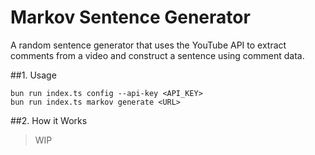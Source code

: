 # Markov Sentence Generator
A random sentence generator that uses the YouTube API to extract comments from a video and construct a sentence using comment data.

##1. Usage 
```
bun run index.ts config --api-key <API_KEY>
bun run index.ts markov generate <URL>
```

##2. How it Works
> WIP
